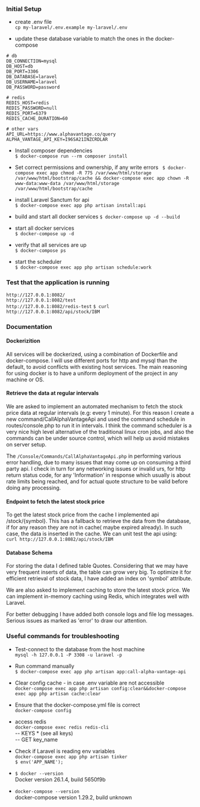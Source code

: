 ### Initial Setup

- create .env file  
```cp my-laravel/.env.example my-laravel/.env```

- update these database variable to match the ones in the docker-compose  
```
# db
DB_CONNECTION=mysql
DB_HOST=db
DB_PORT=3306
DB_DATABASE=laravel
DB_USERNAME=laravel
DB_PASSWORD=password

# redis
REDIS_HOST=redis
REDIS_PASSWORD=null
REDIS_PORT=6379
REDIS_CACHE_DURATION=60

# other vars
API_URL=https://www.alphavantage.co/query
ALPHA_VANTAGE_API_KEY=I96SA21INZCRDLAR
```
- Install composer dependencies  
``` $ docker-compose run --rm composer install ```

- Set correct permissions and ownership, if any write errors 
``` $ docker-compose exec app chmod -R 775 /var/www/html/storage /var/www/html/bootstrap/cache && docker-compose exec app chown -R www-data:www-data /var/www/html/storage /var/www/html/bootstrap/cache```

- install Laravel Sanctum for api  
```$ docker-compose exec app php artisan install:api```

- build and start all docker services
```$ docker-compose up -d --build```

- start all docker services  
```$ docker-compose up -d ```

- verify that all services are up  
```$ docker-compose ps```

- start the scheduler  
```$ docker-compose exec app php artisan schedule:work```

### Test that the application is running
```http://127.0.0.1:8082/```  
```http://127.0.0.1:8082/test```  
```http://127.0.0.1:8082/redis-test```
```$ curl http://127.0.0.1:8082/api/stock/IBM```


### Documentation

#### Dockerizition
All services will be dockerized, using a combination of Dockerfile and docker-compose. I will use different ports for http and mysql than the default, to avoid conflicts with existing host services. The main reasoning for using docker is to have a uniform deployment of the project in any machine or OS.

#### Retrieve the data at regular intervals
We are asked to implement an automated mechanism to fetch the stock price data at regular intervals (e.g: every 1 minute). For this reason I create a new command/CallAlphaVantageApi and used the command schedule in routes/console.php to run it in intervals. I think the command scheduler is a very nice high level alternative of the traditional linux cron jobs, and also the commands can be under source control, which will help us avoid mistakes on server setup.

The ```/Console/Commands/CallAlphaVantageApi.php``` in performing various error handling, due to many issues that may come up on consuming a third party api. I check in turn for any networking issues or invalid urs, for http return status code, for any 'Information' in response which usually is about rate limits being reached, and for actual quote structure to be valid before doing any processing.

#### Endpoint to fetch the latest stock price
To get the latest stock price from the cache I implemented api /stock/{symbol}. This has a fallback to retrieve the data from the database, if for any reason they are not in cache( maybe expired already). In such case, the data is inserted in the cache. We can unit test the api using:  
```curl http://127.0.0.1:8082/api/stock/IBM```

#### Database Schema
For storing the data I defined table Quotes. 
Considering that we may have very frequent inserts of data, the table can grow very big.
To optimize it for efficient retrieval of stock data, I have added an index on 'symbol' attribute.

We are also asked to implement caching to store the latest stock price. We can implement in-memory caching using Redis, which integrates well with Laravel.

For better debugging I have added both console logs and file log messages. Serious issues as marked as 'error' to draw our attention.

### Useful commands for troubleshooting
- Test-connect to the database from the host machine  
```mysql -h 127.0.0.1 -P 3308 -u laravel -p```

- Run command manually  
```$ docker-compose exec app php artisan app:call-alpha-vantage-api```

- Clear config cache - in case .env variable are not accessible  
```docker-compose exec app php artisan config:clear&&docker-compose exec app php artisan cache:clear``` 

- Ensure that the docker-compose.yml file is correct  
```docker-compose config```

- access redis  
```docker-compose exec redis redis-cli```  
-- KEYS * (see all keys)  
-- GET key_name  

- Check if Laravel is reading env variables  
```docker-compose exec app php artisan tinker```  
```$ env('APP_NAME');```

- ```$ docker --version```  
Docker version 26.1.4, build 5650f9b
-  ```docker-compose --version```  
docker-compose version 1.29.2, build unknown
